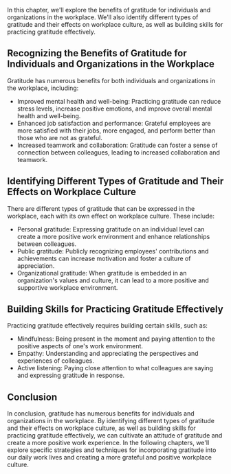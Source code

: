 
In this chapter, we'll explore the benefits of gratitude for individuals and organizations in the workplace. We'll also identify different types of gratitude and their effects on workplace culture, as well as building skills for practicing gratitude effectively.

Recognizing the Benefits of Gratitude for Individuals and Organizations in the Workplace
----------------------------------------------------------------------------------------

Gratitude has numerous benefits for both individuals and organizations in the workplace, including:

* Improved mental health and well-being: Practicing gratitude can reduce stress levels, increase positive emotions, and improve overall mental health and well-being.
* Enhanced job satisfaction and performance: Grateful employees are more satisfied with their jobs, more engaged, and perform better than those who are not as grateful.
* Increased teamwork and collaboration: Gratitude can foster a sense of connection between colleagues, leading to increased collaboration and teamwork.

Identifying Different Types of Gratitude and Their Effects on Workplace Culture
-------------------------------------------------------------------------------

There are different types of gratitude that can be expressed in the workplace, each with its own effect on workplace culture. These include:

* Personal gratitude: Expressing gratitude on an individual level can create a more positive work environment and enhance relationships between colleagues.
* Public gratitude: Publicly recognizing employees' contributions and achievements can increase motivation and foster a culture of appreciation.
* Organizational gratitude: When gratitude is embedded in an organization's values and culture, it can lead to a more positive and supportive workplace environment.

Building Skills for Practicing Gratitude Effectively
----------------------------------------------------

Practicing gratitude effectively requires building certain skills, such as:

* Mindfulness: Being present in the moment and paying attention to the positive aspects of one's work environment.
* Empathy: Understanding and appreciating the perspectives and experiences of colleagues.
* Active listening: Paying close attention to what colleagues are saying and expressing gratitude in response.

Conclusion
----------

In conclusion, gratitude has numerous benefits for individuals and organizations in the workplace. By identifying different types of gratitude and their effects on workplace culture, as well as building skills for practicing gratitude effectively, we can cultivate an attitude of gratitude and create a more positive work experience. In the following chapters, we'll explore specific strategies and techniques for incorporating gratitude into our daily work lives and creating a more grateful and positive workplace culture.
